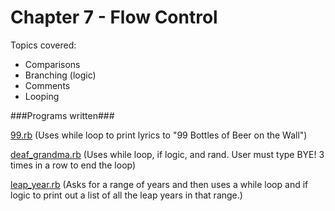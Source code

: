 Chapter 7 - Flow Control
===================

Topics covered:
* Comparisons
* Branching (logic)
* Comments
* Looping

###Programs written###

[99.rb](https://github.com/mebezac/ltp/blob/master/Chapter%2007/99.rb) (Uses while loop to print lyrics to "99 Bottles of Beer on the Wall")

[deaf_grandma.rb](https://github.com/mebezac/ltp/blob/master/Chapter%2007/deaf_grandma.rb) (Uses while loop, if logic, and rand. User must type BYE! 3 times in a row to end the loop)

[leap_year.rb](https://github.com/mebezac/ltp/blob/master/Chapter%2007/leap_year.rb) (Asks for a range of years and then uses a while loop and if logic to print out a list of all the leap years in that range.)
